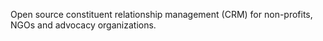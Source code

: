 Open source constituent relationship management (CRM) for non-profits, NGOs and advocacy organizations.
